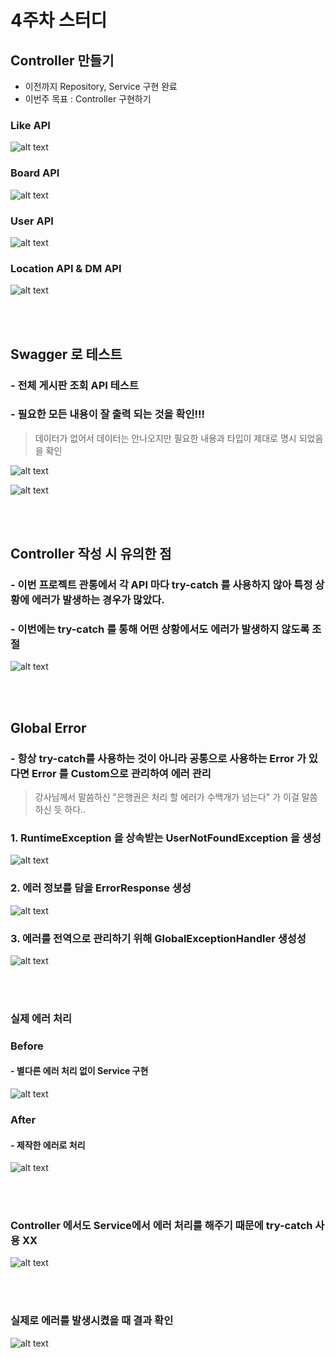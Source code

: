 # 4주차 스터디

## Controller 만들기
- 이전까지 Repository, Service 구현 완료
- 이번주 목표 : Controller 구현하기

### Like API
![alt text](image/image4-1.png)

### Board API
![alt text](image/image4-2.png)

### User API
![alt text](image/image4-3.png)

### Location API & DM API

![alt text](image/image4-4.png)

<br><br>

## Swagger 로 테스트
### - 전체 게시판 조회 API 테스트
### - 필요한 모든 내용이 잘 출력 되는 것을 확인!!!

> 데이터가 없어서 데이터는 안나오지만 필요한 내용과 타입이 제대로 명시 되었음을 확인

![alt text](image/image4-5.png)

![alt text](image/image4-6.png)


<br><br>

## Controller 작성 시 유의한 점
### - 이번 프로젝트 관통에서 각 API 마다 try-catch 를 사용하지 않아 특정 상황에 에러가 발생하는 경우가 많았다.
### - 이번에는 try-catch 를 통해 어떤 상황에서도 에러가 발생하지 않도록 조절

![alt text](image/image4-7.png)


<br><br>

## Global Error
### - 항상 try-catch를 사용하는 것이 아니라 공통으로 사용하는 Error 가 있다면 Error 를 Custom으로 관리하여 에러 관리

> 강사님께서 말씀하신 "은행권은 처리 할 에러가 수백개가 넘는다" 가 이걸 말씀하신 듯 하다..


### 1. RuntimeException 을 상속받는 UserNotFoundException 을 생성
![alt text](image/image4-8.png)

### 2. 에러 정보를 담을 ErrorResponse 생성 
![alt text](image/image4-9.png)

### 3. 에러를 전역으로 관리하기 위해 GlobalExceptionHandler 생성성
![alt text](image/image4-10.png)


<br><br>

### 실제 에러 처리
### Before
#### - 별다른 에러 처리 없이 Service 구현
![alt text](image/image4-11.png)

### After
#### - 제작한 에러로 처리
![alt text](image/image4-12.png)

<br><br>

### Controller 에서도 Service에서 에러 처리를 해주기 때문에 try-catch 사용 XX
![alt text](image/image4-13.png)

<br><br>

### 실제로 에러를 발생시켰을 때 결과 확인
![alt text](image/image4-14.png)